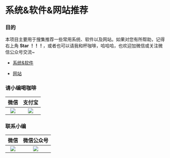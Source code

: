 # 系统&软件&网站推荐

### 目的

本项目主要用于搜集推荐一些常用系统、软件以及网站。如果对您有所帮助，记得右上角 **Star ！！！**，或者也可以请我和杯咖啡，哈哈哈，也欢迎加微信或关注微信公众号交流~

- [系统&软件](https://gitee.com/cunyu1943/Software_Website/blob/master/Software.md)

- [网站](https://gitee.com/cunyu1943/Software_Website/blob/master/Websites.md)

### 请小编喝咖啡

| 微信                                                                                      | 支付宝                                                                                     |
|:---------------------------------------------------------------------------------------:|:---------------------------------------------------------------------------------------:|
| ![](https://raw.githubusercontent.com/cunyu1943/blog-picturebed/master/data/wechat.png) | ![](https://raw.githubusercontent.com/cunyu1943/blog-picturebed/master/data/alipay.jpg) |

### 联系小编

| 微信                                                     | 微信公众号                                                  |
|:------------------------------------------------------:|:------------------------------------------------------:|
| ![](https://i.loli.net/2019/10/03/gzn7Ps24tRydu9S.jpg) | ![](https://i.loli.net/2019/10/03/G6tUxN48WBQbTvH.jpg) |

